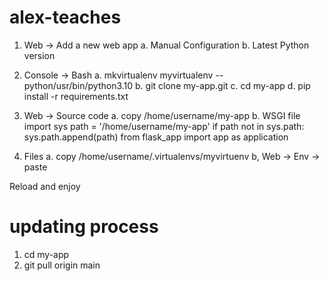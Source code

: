 # alex-teaches

1. Web -> Add a new web app
    a. Manual Configuration
    b. Latest Python version

2. Console -> Bash
    a. mkvirtualenv myvirtualenv --python/usr/bin/python3.10
    b. git clone my-app.git
    c. cd my-app
    d. pip install -r requirements.txt

3. Web -> Source code
    a. copy /home/username/my-app
    b. WSGI file
        import sys
        path = '/home/username/my-app'
        if path not in sys.path:
            sys.path.append(path)
        from flask_app import app as application

4. Files
    a. copy /home/username/.virtualenvs/myvirtuenv
    b, Web -> Env -> paste

Reload and enjoy

# updating process
1. cd my-app
2. git pull origin main